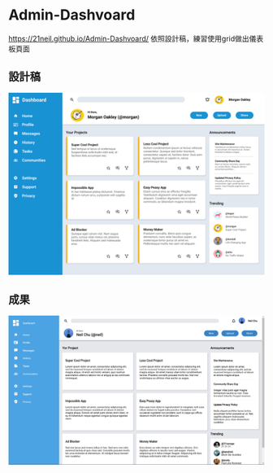 # Admin-Dashvoard

https://21neil.github.io/Admin-Dashvoard/
依照設計稿，練習使用grid做出儀表板頁面

## 設計稿

<img src='assets/dashboard-project.png'>

## 成果

<img src='assets/%E8%9E%A2%E5%B9%95%E6%93%B7%E5%8F%96%E7%95%AB%E9%9D%A2%202023-06-14%20174800.png'>